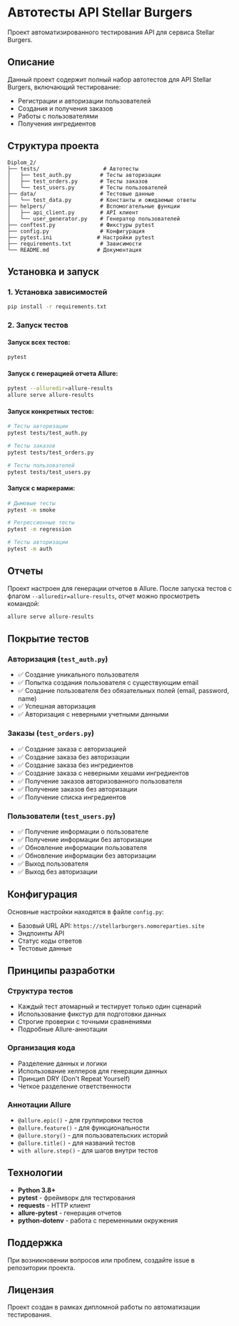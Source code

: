 # Автотесты API Stellar Burgers

Проект автоматизированного тестирования API для сервиса Stellar Burgers.

## Описание

Данный проект содержит полный набор автотестов для API Stellar Burgers, включающий тестирование:
- Регистрации и авторизации пользователей
- Создания и получения заказов
- Работы с пользователями
- Получения ингредиентов

## Структура проекта

```
Diplom_2/
├── tests/                    # Автотесты
│   ├── test_auth.py         # Тесты авторизации
│   ├── test_orders.py       # Тесты заказов
│   └── test_users.py        # Тесты пользователей
├── data/                    # Тестовые данные
│   └── test_data.py         # Константы и ожидаемые ответы
├── helpers/                 # Вспомогательные функции
│   ├── api_client.py        # API клиент
│   └── user_generator.py    # Генератор пользователей
├── conftest.py              # Фикстуры pytest
├── config.py                # Конфигурация
├── pytest.ini              # Настройки pytest
├── requirements.txt         # Зависимости
└── README.md               # Документация
```

##  Установка и запуск

### 1. Установка зависимостей

```bash
pip install -r requirements.txt
```

### 2. Запуск тестов

#### Запуск всех тестов:
```bash
pytest
```

#### Запуск с генерацией отчета Allure:
```bash
pytest --alluredir=allure-results
allure serve allure-results
```

#### Запуск конкретных тестов:
```bash
# Тесты авторизации
pytest tests/test_auth.py

# Тесты заказов
pytest tests/test_orders.py

# Тесты пользователей
pytest tests/test_users.py
```

#### Запуск с маркерами:
```bash
# Дымовые тесты
pytest -m smoke

# Регрессионные тесты
pytest -m regression

# Тесты авторизации
pytest -m auth
```

## Отчеты

Проект настроен для генерации отчетов в Allure. После запуска тестов с флагом `--alluredir=allure-results`, отчет можно просмотреть командой:

```bash
allure serve allure-results
```

## Покрытие тестов

### Авторизация (`test_auth.py`)
- ✅ Создание уникального пользователя
- ✅ Попытка создания пользователя с существующим email
- ✅ Создание пользователя без обязательных полей (email, password, name)
- ✅ Успешная авторизация
- ✅ Авторизация с неверными учетными данными

### Заказы (`test_orders.py`)
- ✅ Создание заказа с авторизацией
- ✅ Создание заказа без авторизации
- ✅ Создание заказа без ингредиентов
- ✅ Создание заказа с неверными хешами ингредиентов
- ✅ Получение заказов авторизованного пользователя
- ✅ Получение заказов без авторизации
- ✅ Получение списка ингредиентов

### Пользователи (`test_users.py`)
- ✅ Получение информации о пользователе
- ✅ Получение информации без авторизации
- ✅ Обновление информации пользователя
- ✅ Обновление информации без авторизации
- ✅ Выход пользователя
- ✅ Выход без авторизации

## Конфигурация

Основные настройки находятся в файле `config.py`:
- Базовый URL API: `https://stellarburgers.nomoreparties.site`
- Эндпоинты API
- Статус коды ответов
- Тестовые данные

## Принципы разработки

### Структура тестов
- Каждый тест атомарный и тестирует только один сценарий
- Использование фикстур для подготовки данных
- Строгие проверки с точными сравнениями
- Подробные Allure-аннотации

### Организация кода
- Разделение данных и логики
- Использование хелперов для генерации данных
- Принцип DRY (Don't Repeat Yourself)
- Четкое разделение ответственности

### Аннотации Allure
- `@allure.epic()` - для группировки тестов
- `@allure.feature()` - для функциональности
- `@allure.story()` - для пользовательских историй
- `@allure.title()` - для названий тестов
- `with allure.step()` - для шагов внутри тестов

## Технологии

- **Python 3.8+**
- **pytest** - фреймворк для тестирования
- **requests** - HTTP клиент
- **allure-pytest** - генерация отчетов
- **python-dotenv** - работа с переменными окружения

## Поддержка

При возникновении вопросов или проблем, создайте issue в репозитории проекта.

## Лицензия

Проект создан в рамках дипломной работы по автоматизации тестирования. 